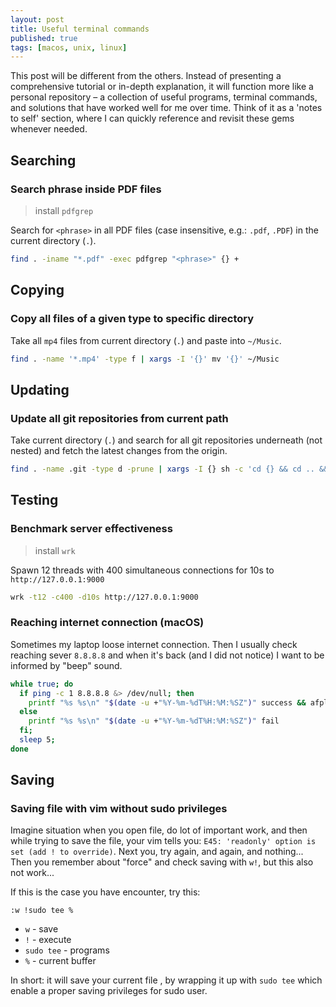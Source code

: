 ```yaml
---
layout: post
title: Useful terminal commands
published: true
tags: [macos, unix, linux]
---
```


This post will be different from the others. Instead of presenting a comprehensive tutorial or in-depth explanation, it will function more like a personal repository – a collection of useful programs, terminal commands, and solutions that have worked well for me over time. Think of it as a 'notes to self' section, where I can quickly reference and revisit these gems whenever needed.

## Searching

### Search phrase inside PDF files

> install `pdfgrep`

Search for `<phrase>` in all PDF files (case insensitive, e.g.: `.pdf`, `.PDF`) in the current directory (`.`).

```sh
find . -iname "*.pdf" -exec pdfgrep "<phrase>" {} +
```

## Copying

### Copy all files of a given type to specific directory

Take all `mp4` files from current directory (`.`) and paste into `~/Music`.

```bash
find . -name '*.mp4' -type f | xargs -I '{}' mv '{}' ~/Music
```

## Updating

### Update all git repositories from current path

Take current directory (`.`) and search for all git repositories underneath (not nested) and fetch the latest changes from the origin.

```sh
find . -name .git -type d -prune | xargs -I {} sh -c 'cd {} && cd .. && printf "Repo: %s\n\n" $(realpath) && git fetch'
```

## Testing

### Benchmark server effectiveness

> install `wrk`

Spawn 12 threads with 400 simultaneous connections for 10s to `http://127.0.0.1:9000`

```bash
wrk -t12 -c400 -d10s http://127.0.0.1:9000
```

### Reaching internet connection (macOS)

Sometimes my laptop loose internet connection. Then I usually check reaching sever `8.8.8.8` and when it's back (and I did not notice) I want to be informed by "beep" sound.

```sh
while true; do
  if ping -c 1 8.8.8.8 &> /dev/null; then
    printf "%s %s\n" "$(date -u +"%Y-%m-%dT%H:%M:%SZ")" success && afplay /System/Library/Sounds/Funk.aiff
  else
    printf "%s %s\n" "$(date -u +"%Y-%m-%dT%H:%M:%SZ")" fail
  fi;
  sleep 5;
done
```

## Saving

### Saving file with vim without sudo privileges

Imagine situation when you open file, do lot of important work, and then while trying to save the file, your vim tells you: `E45: 'readonly' option is set (add ! to override)`. Next you, try again, and again, and nothing... Then you remember about "force" and check saving with `w!`, but this also not work...

If this is the case you have encounter, try this:

```
:w !sudo tee %
```

- `w` - save
- `!` - execute
- `sudo tee` - programs
- `%` - current buffer

In short: it will save your current file , by wrapping it up with `sudo tee` which enable a proper saving privileges for sudo user.
